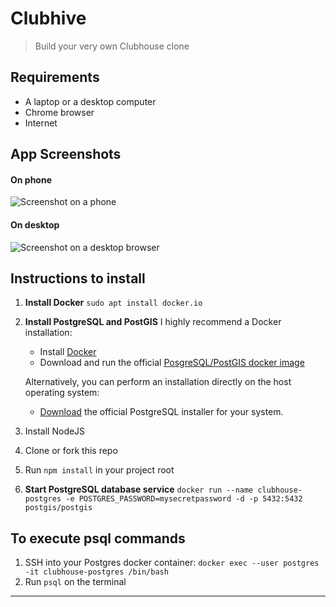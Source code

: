 # Clubhive

> Build your very own Clubhouse clone

## Requirements

- A laptop or a desktop computer
- Chrome browser
- Internet

## App Screenshots

#### On phone
![Screenshot on a phone](/public/images/clubhive-mobile.png)

#### On desktop
![Screenshot on a desktop browser](/public/images/clubhive-web.png)

## Instructions to install

1. **Install Docker**
    `sudo apt install docker.io`

2. **Install PostgreSQL and PostGIS**
I highly recommend a Docker installation:
    - Install [Docker](https://docs.docker.com/get-docker/)
    - Download and run the official [PosgreSQL/PostGIS docker image](https://registry.hub.docker.com/r/postgis/postgis/)

    Alternatively, you can perform an installation directly on the host operating system:
    - [Download](https://www.postgresql.org/download/) the official PostgreSQL installer for your system.

3. Install NodeJS
4. Clone or fork this repo
5. Run `npm install` in your project root
6. **Start PostgreSQL database service**
    `docker run --name clubhouse-postgres -e POSTGRES_PASSWORD=mysecretpassword -d -p 5432:5432 postgis/postgis`

## To execute psql commands
1. SSH into your Postgres docker container: `docker exec --user postgres -it clubhouse-postgres /bin/bash`
2. Run `psql` on the terminal
*****